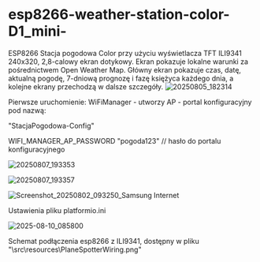 # esp8266-weather-station-color-D1_mini-

ESP8266 Stacja pogodowa Color przy użyciu wyświetlacza TFT ILI9341 240x320, 2,8-calowy ekran dotykowy.
Ekran pokazuje lokalne warunki za pośrednictwem Open Weather Map. 
Główny ekran pokazuje czas, datę, aktualną pogodę, 7-dniową prognozę i fazę księżyca każdego dnia, a kolejne ekrany przechodzą w dalsze szczegóły.
![20250805_182314](https://github.com/user-attachments/assets/02174032-9463-4f57-b7f6-b365e462c812)

Pierwsze uruchomienie:
WiFiManager - utworzy AP - portal konfiguracyjny pod nazwą:

"StacjaPogodowa-Config"

WIFI_MANAGER_AP_PASSWORD "pogoda123"  // hasło do portalu konfiguracyjnego

![20250807_193353](https://github.com/user-attachments/assets/fdef8cc3-935c-4490-bf3f-2002abac6645)

![20250807_193357](https://github.com/user-attachments/assets/775f873a-420d-4d14-8d42-0de367ac226e)


![Screenshot_20250802_093250_Samsung Internet](https://github.com/user-attachments/assets/fdb19e37-43cb-4ea2-9162-8a804a8a6b8b)


Ustawienia pliku platformio.ini

![2025-08-10_085800](https://github.com/user-attachments/assets/488f10ad-ecf3-48a3-b0c9-00e887f627fd)

Schemat podłączenia esp8266 z ILI9341, dostępny w pliku "\src\resources\PlaneSpotterWiring.png"
